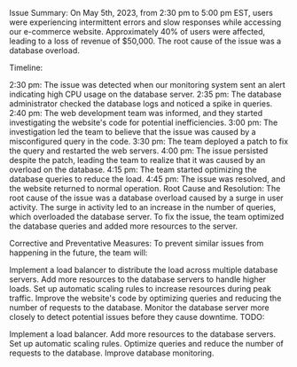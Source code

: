 Issue Summary:
On May 5th, 2023, from 2:30 pm to 5:00 pm EST, users were experiencing intermittent errors and slow responses while accessing our e-commerce website. Approximately 40% of users were affected, leading to a loss of revenue of $50,000. The root cause of the issue was a database overload.

Timeline:

2:30 pm: The issue was detected when our monitoring system sent an alert indicating high CPU usage on the database server.
2:35 pm: The database administrator checked the database logs and noticed a spike in queries.
2:40 pm: The web development team was informed, and they started investigating the website's code for potential inefficiencies.
3:00 pm: The investigation led the team to believe that the issue was caused by a misconfigured query in the code.
3:30 pm: The team deployed a patch to fix the query and restarted the web servers.
4:00 pm: The issue persisted despite the patch, leading the team to realize that it was caused by an overload on the database.
4:15 pm: The team started optimizing the database queries to reduce the load.
4:45 pm: The issue was resolved, and the website returned to normal operation.
Root Cause and Resolution:
The root cause of the issue was a database overload caused by a surge in user activity. The surge in activity led to an increase in the number of queries, which overloaded the database server. To fix the issue, the team optimized the database queries and added more resources to the server.

Corrective and Preventative Measures:
To prevent similar issues from happening in the future, the team will:

Implement a load balancer to distribute the load across multiple database servers.
Add more resources to the database servers to handle higher loads.
Set up automatic scaling rules to increase resources during peak traffic.
Improve the website's code by optimizing queries and reducing the number of requests to the database.
Monitor the database server more closely to detect potential issues before they cause downtime.
TODO:

Implement a load balancer.
Add more resources to the database servers.
Set up automatic scaling rules.
Optimize queries and reduce the number of requests to the database.
Improve database monitoring.
